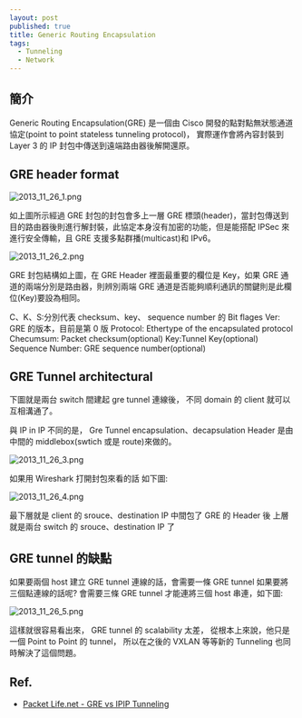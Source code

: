 ```yaml
---
layout: post
published: true
title: Generic Routing Encapsulation
tags: 
  - Tunneling
  - Network
---
```


## 簡介
Generic Routing Encapsulation(GRE)
是一個由 Cisco 開發的點對點無狀態通道協定(point to point stateless tunneling protocol)，
實際運作會將內容封裝到 Layer 3 的 IP 封包中傳送到遠端路由器後解開還原。

## GRE header format

![2013_11_26_1.png]({{site.baseurl}}/assets/images/blog/2013_11_26_1.png)

如上圖所示經過 GRE 封包的封包會多上一層 GRE 標頭(header)，當封包傳送到目的路由器後則進行解封裝，此協定本身沒有加密的功能，但是能搭配 IPSec 來進行安全傳輸，且 GRE 支援多點群播(multicast)和 IPv6。

![2013_11_26_2.png]({{site.baseurl}}/assets/images/blog/2013_11_26_2.png)

GRE 封包結構如上圖，在 GRE Header 裡面最重要的欄位是 Key，如果 GRE 通道的兩端分別是路由器，則辨別兩端 GRE 通道是否能夠順利通訊的關鍵則是此欄位(Key)要設為相同。

C、K、S:分別代表 checksum、key、 sequence number 的 Bit flages
Ver: GRE 的版本，目前是第 0 版
Protocol: Ethertype of the encapsulated protocol
Checumsum: Packet checksum(optional)
Key:Tunnel Key(optional)
Sequence Number: GRE sequence number(optional)

## GRE Tunnel architectural
下圖就是兩台 switch 間建起 gre tunnel 連線後，
不同 domain 的 client 就可以互相溝通了。

與 IP in IP 不同的是，
Gre Tunnel encapsulation、decapsulation Header 是由中間的 middlebox(swtich 或是 route)來做的。

![2013_11_26_3.png]({{site.baseurl}}/assets/images/blog/2013_11_26_3.png)

如果用 Wireshark 打開封包來看的話
如下圖:

![2013_11_26_4.png]({{site.baseurl}}/assets/images/blog/2013_11_26_4.png)

最下層就是 client 的 srouce、destination IP
中間包了 GRE 的 Header 後
上層就是兩台 switch 的 srouce、destination IP 了

## GRE tunnel 的缺點

如果要兩個 host 建立 GRE tunnel 連線的話，會需要一條 GRE tunnel
如果要將三個點連線的話呢?
會需要三條 GRE tunnel 才能連將三個 host 串連，如下圖:

![2013_11_26_5.png]({{site.baseurl}}/assets/images/blog/2013_11_26_5.png)

這樣就很容易看出來，
GRE tunnel 的 scalability 太差，
從根本上來說，他只是一個 Point to Point 的 tunnel，
所以在之後的 VXLAN 等等新的 Tunneling 也同時解決了這個問題。


## Ref.
- [Packet Life.net - GRE vs IPIP Tunneling](http://packetlife.net/blog/2012/feb/27/gre-vs-ipip-tunneling/)


